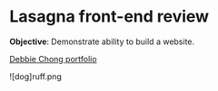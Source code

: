 # Lasagna front-end review
**Objective**: Demonstrate ability to build a website.


[Debbie Chong portfolio](https://debbiechong.com)

![dog]ruff.png